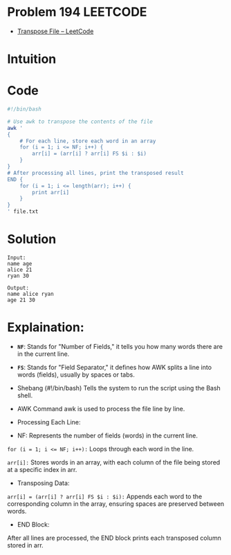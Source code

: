 # Problem 194 LEETCODE

- [Transpose File  – LeetCode](https://leetcode.com/problems/transpose-file/)

# Intuition


# Code 
```bash
#!/bin/bash

# Use awk to transpose the contents of the file
awk '
{
    # For each line, store each word in an array
    for (i = 1; i <= NF; i++) {
        arr[i] = (arr[i] ? arr[i] FS $i : $i)
    }
}
# After processing all lines, print the transposed result
END {
    for (i = 1; i <= length(arr); i++) {
        print arr[i]
    }
}
' file.txt
```
# Solution 

```
Input:
name age
alice 21
ryan 30

Output: 
name alice ryan
age 21 30

```
# Explaination: 

- **`NF`**: Stands for "Number of Fields," it tells you how many words there are in the current line.
- **`FS`**: Stands for "Field Separator," it defines how AWK splits a line into words (fields), usually by spaces or tabs.

- Shebang (#!/bin/bash)
Tells the system to run the script using the Bash shell.

- AWK Command
awk is used to process the file line by line.

- Processing Each Line:

- NF: Represents the number of fields (words) in the current line.

```for (i = 1; i <= NF; i++):``` Loops through each word in the line.

```arr[i]:``` Stores words in an array, with each column of the file being stored at a specific index in arr.

- Transposing Data:

```arr[i] = (arr[i] ? arr[i] FS $i : $i):``` Appends each word to the corresponding column in the array, ensuring spaces are preserved between words.

- END Block:

After all lines are processed, the END block prints each transposed column stored in arr.